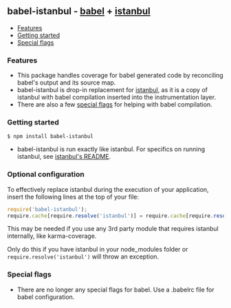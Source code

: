 ## babel-istanbul - [babel](https://github.com/babel/babel) + [istanbul](https://github.com/gotwarlost/istanbul)

* [Features](#features)
* [Getting started](#getting-started)
* [Special flags](#special-flags)

### Features

* This package handles coverage for babel generated code by reconciling babel's output and its source map.
* babel-istanbul is drop-in replacement for [istanbul](https://github.com/gotwarlost/istanbul), as it is a copy of istanbul with babel compilation inserted into the instrumentation layer.
* There are also a few [special flags](#special-flags) for helping with babel compilation.

### Getting started

    $ npm install babel-istanbul

* babel-istanbul is run exactly like istanbul. For specifics on running istanbul, see [istanbul's README](https://github.com/gotwarlost/istanbul/blob/master/README.md).

### Optional configuration

To effectively replace istanbul during the execution of your application, insert the following lines at the top of your file:

```javascript
require('babel-istanbul');
require.cache[require.resolve('istanbul')] = require.cache[require.resolve('babel-istanbul')];
```

This may be needed if you use any 3rd party module that requires istanbul internally, like karma-coverage.

Only do this if you have istanbul in your node_modules folder or `require.resolve('istanbul')` will throw an exception.

### Special flags

* There are no longer any special flags for babel. Use a .babelrc file for babel configuration.
